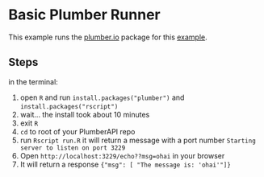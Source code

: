 # Basic Plumber Runner

This example runs the [plumber.io](https://www.rplumber.io/) package for this [example]( https://www.rplumber.io/docs/quickstart.html#quickstart).

## Steps
in the terminal:
1. open `R` and run `install.packages("plumber")` and `install.packages("rscript")`
2. wait... the install took about 10 minutes
3. exit `R`
4. `cd` to root of your PlumberAPI repo 
5. run `Rscript run.R` it will return a message with a port number
`Starting server to listen on port 3229`
6. Open `http://localhost:3229/echo??msg=ohai` in your browser
7. It will return a response `{"msg": [ "The message is: 'ohai'"]}`